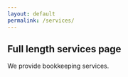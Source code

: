 ```yaml
---
layout: default
permalink: /services/
---
```


## Full length services page

We provide bookkeeping services.
